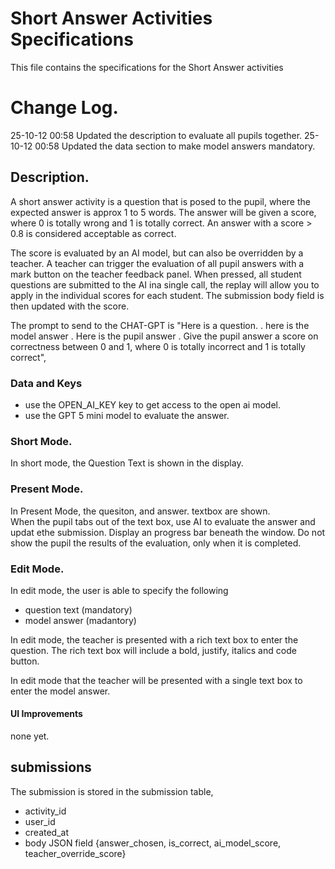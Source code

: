 # Short Answer Activities Specifications
This file contains the specifications for the Short Answer activities

# Change Log.
25-10-12 00:58 Updated the description to evaluate all pupils together.
25-10-12 00:58 Updated the data section to make model answers mandatory.


## Description.

A short answer activity is a question that is posed to the pupil, where the expected answer is approx 1 to 5 words.  The answer will be given a score, where 0 is totally wrong and 1 is totally correct.  An answer with a score > 0.8 is considered acceptable as correct.

The score is evaluated by an AI model, but can also be overridden by a teacher.   A teacher can trigger the evaluation of all pupil answers with a mark button on the teacher feedback panel. When pressed, all student questions are submitted to the AI ina single call, the replay will allow you to apply in the individual scores for each student. The submission body field is then updated with the score.

The prompt to send to the CHAT-GPT is "Here is a question. <insert question>.  here is the model answer <insert model answer>.  Here is the pupil answer <insert pupil answer>.  Give the pupil answer a score on correctness between 0 and 1, where 0 is totally incorrect and 1 is totally correct",

### Data and Keys
- use the OPEN_AI_KEY key to get access to the open ai model.
- use the GPT 5 mini model to evaluate the answer.

### Short Mode.
In short mode, the Question Text is shown in the display.

### Present Mode.
In Present Mode, the quesiton, and answer. textbox are shown.  
When the pupil tabs out of the text box, use AI to evaluate the answer and updat ethe submission.
Display an progress bar beneath the window.  Do not show the pupil the results of the evaluation, only when it is completed.

### Edit Mode.
In edit mode, the user is able to specify the following
- question text (mandatory)
- model answer (madantory)


In edit mode, the teacher is presented with a rich text box to enter the question.  The rich text box will include a bold, justify, italics and code button.

In edit mode that the teacher will be presented with a single text box to enter the model answer.  

#### UI Improvements
none yet.

## submissions
The submission is stored in the submission table, 
- activity_id
- user_id
- created_at
- body JSON field {answer_chosen, is_correct, ai_model_score, teacher_override_score}


